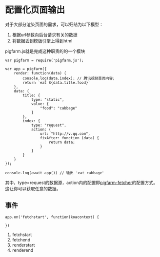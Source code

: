 # 配置化页面输出

对于大部分渲染页面的需求，可以归结为以下模型：

1. 根据url参数向后台请求有关的数据
2. 将数据丢到模版引擎上得到html

pigfarm.js就是完成这种职责的的一个模块

```
var pigfarm = require('pigfarm.js');

var app = pigfarm({
    render: function(data) {
        console.log(data.index); // 腾讯视频首页内容;
        return `eat ${data.title.food}`
    },
    data: {
        title: {
            type: "static",
            value: {
                "food": "cabbage"
            }
        },
        index: {
            type: "request",
            action: {
                url: "http://v.qq.com",
                fixAfter: function (data) {
                    return data;
                }
            }
        }
    }
});

console.log(await app()) // 输出 'eat cabbage'
```
其中，type=request的数据源，action内的配置即[pigfarm-fetcher](https://github.com/tvfe/pigfarm-fetcher)的配置方式。这让你可以获取任意的数据。

## 事件
```
app.on('fetchstart', function(koacontext) {

})
```
1. fetchstart
2. fetchend
3. renderstart
4. renderend